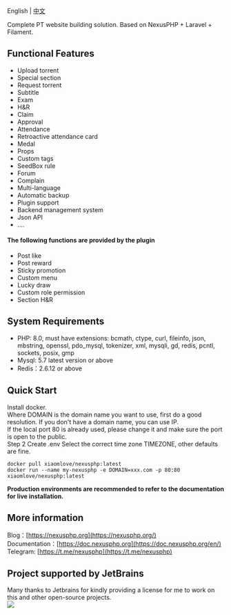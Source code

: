 English | [中文](/)

Complete PT website building solution. Based on NexusPHP + Laravel + Filament.

## Functional Features

- Upload torrent
- Special section  
- Request torrent
- Subtitle
- Exam
- H&R
- Claim  
- Approval  
- Attendance
- Retroactive attendance card  
- Medal
- Props  
- Custom tags 
- SeedBox rule  
- Forum
- Complain  
- Multi-language
- Automatic backup
- Plugin support  
- Backend management system
- Json API
- ....
 
#### The following functions are provided by the plugin
- Post like
- Post reward
- Sticky promotion
- Custom menu
- Lucky draw
- Custom role permission
- Section H&R
## System Requirements
- PHP: 8.0, must have extensions: bcmath, ctype, curl, fileinfo, json, mbstring, openssl, pdo_mysql, tokenizer, xml, mysqli, gd, redis, pcntl, sockets, posix, gmp
- Mysql: 5.7 latest version or above
- Redis：2.6.12 or above

## Quick Start
Install docker.  
Where DOMAIN is the domain name you want to use, first do a good resolution. If you don't have a domain name, you can use IP.   
If the local port 80 is already used, please change it and make sure the port is open to the public.  
Step 2 Create .env Select the correct time zone TIMEZONE, other defaults are fine.  
```
docker pull xiaomlove/nexusphp:latest
docker run --name my-nexusphp -e DOMAIN=xxx.com -p 80:80 xiaomlove/nexusphp:latest
```
**Production environments are recommended to refer to the documentation for live installation.**

## More information
Blog：[https://nexusphp.org](https://nexusphp.org/)  
Documentation：[https://doc.nexusphp.org](https://doc.nexusphp.org/en/)  
Telegram: [https://t.me/nexusphp](https://t.me/nexusphp)  

## Project supported by JetBrains
Many thanks to Jetbrains for kindly providing a license for me to work on this and other open-source projects.  
[![](https://resources.jetbrains.com/storage/products/company/brand/logos/jb_beam.svg)](https://www.jetbrains.com/?from=https://github.com/xiaomlove/nexusphp)
